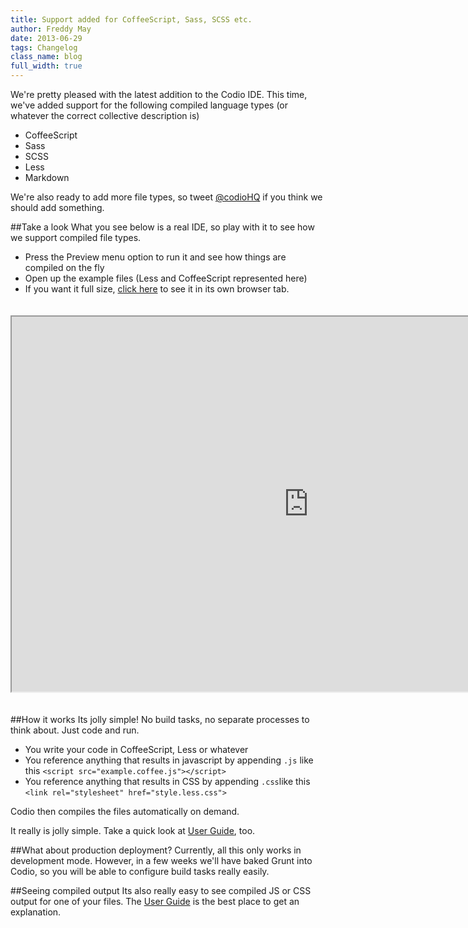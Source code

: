 ```yaml
---
title: Support added for CoffeeScript, Sass, SCSS etc.
author: Freddy May
date: 2013-06-29
tags: Changelog
class_name: blog
full_width: true
---
```


We're pretty pleased with the latest addition to the Codio IDE. This time, we've added support for the following compiled language types (or whatever the correct collective description is)

- CoffeeScript
- Sass
- SCSS
- Less
- Markdown

We're also ready to add more file types, so tweet [@codioHQ](http://twitter.com/CodioHQ) if you think we should add something.

##Take a look
What you see below is a real IDE, so play with it to see how we support compiled file types.

- Press the Preview menu option to run it and see how things are compiled on the fly
- Open up the example files (Less and CoffeeScript represented here)
- If you want it full size, <a href="https://codio.com/codio/CompilingExample/tree/app/example.coffee" target="_blank">click here</a> to see it in its own browser tab.

<iframe width="950" height="600" src="https://codio.com/codio/CompilingExample/tree/app/example.coffee" style="margin:20px 0;"></iframe>

##How it works
Its jolly simple! No build tasks, no separate processes to think about. Just code and run.

- You write your code in CoffeeScript, Less or whatever
- You reference anything that results in javascript by appending `.js` like this `<script src="example.coffee.js"></script>`
- You reference anything that results in CSS by appending `.css`like this `<link rel="stylesheet" href="style.less.css">`

Codio then compiles the files automatically on demand.

It really is jolly simple. Take a quick look at [User Guide](/docs/compiling/one-file/), too.

##What about production deployment?
Currently, all this only works in development mode. However, in a few weeks we'll have baked Grunt into Codio, so you will be able to configure build tasks really easily.

##Seeing compiled output
Its also really easy to see compiled JS or CSS output for one of your files. The [User Guide](/docs/compiling/one-file/) is the best place to get an explanation.